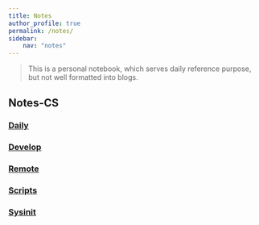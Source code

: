 ```yaml
---
title: Notes
author_profile: true
permalink: /notes/
sidebar:
    nav: "notes"
---
```

> This is a personal notebook, which serves daily reference purpose, but not well formatted into blogs.

## Notes-CS
### [Daily](notes-cs/daily)
### [Develop](notes-cs/develop)
### [Remote](notes-cs/remote)
### [Scripts](notes-cs/scripts)
### [Sysinit](notes-cs/sysinit)
